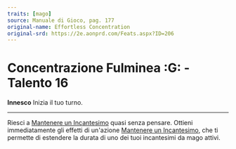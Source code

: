 ```yaml
---
traits: [mago]
source: Manuale di Gioco, pag. 177
original-name: Effortless Concentration
original-srd: https://2e.aonprd.com/Feats.aspx?ID=206
---
```


# Concentrazione Fulminea :G: - Talento 16

**Innesco** Inizia il tuo turno.

---

Riesci a [Mantenere un Incantesimo](/azioni/speciale/mantenere-un-incantesimo)
quasi senza pensare. Ottieni immediatamente gli effetti di un'azione
[Mantenere un Incantesimo](/azioni/speciale/mantenere-un-incantesimo), che ti
permette di estendere la durata di uno dei tuoi incantesimi da mago attivi.
